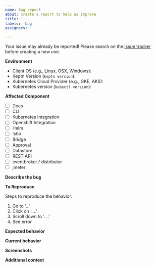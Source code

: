 ```yaml
---
name: Bug report
about: Create a report to help us improve
title: ''
labels: 'bug'
assignees: ''

---
```


Your issue may already be reported! Please search on the [issue tracker](https://github.com/keptn/keptn/issues) before creating a new one.


**Environment**
<!-- Please tell us about the environment in which this bug can be reproduced in -->

* Client OS (e.g., Linux, OSX, Windows):
* Keptn Version (`keptn version`):
* Kubernetes Cloud Provider (e.g., GKE, AKS):
* Kubernetes version (`kubectl version`):

<!-- Please also let us know about other components and their version if you believe that this issue is related to them (e.g., Istio, Web Browser Version). -->

**Affected Component**
<!-- Please tell us which component of Keptn is affected (leave empty if you are unsure). -->

* [ ] Docs
* [ ] CLI
* [ ] Kubernetes Integration
* [ ] Openshift Integration
* [ ] Helm
* [ ] Istio
* [ ] Bridge
* [ ] Approval
* [ ] Datastore
* [ ] REST API
* [ ] eventbroker / distributor
* [ ] jmeter

**Describe the bug**
<!-- Please provide a clear and concise description of what the bug is. Code samples should be put in the **To Reproduce** section. -->

**To Reproduce**
<!-- Please provide detailed instructions of how to reproduce the behaviour, including code samples if applicable. -->

Steps to reproduce the behavior:
1. Go to '...'
2. Click on '....'
3. Scroll down to '....'
4. See error

**Expected behavior**
<!--- Please provide a clear and concise description of what you expected to happen -->

**Current behavior**
<!--- Please tell us what happens instead of the expected behavior -->

**Screenshots**
<!-- If applicable, add screenshots to help explain your problem. -->

**Additional context**
<!-- Add any other context about the problem here. -->
